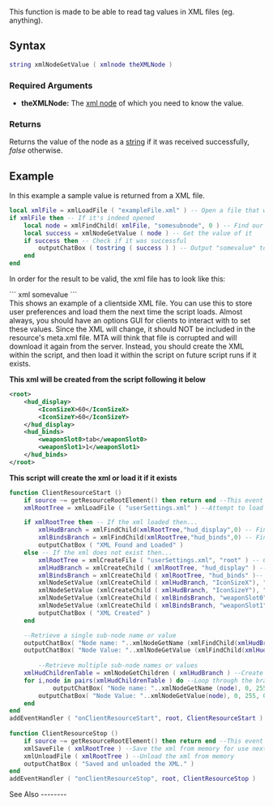 This function is made to be able to read tag values in XML files (eg. <something>anything</something>).

Syntax
------

``` lua
string xmlNodeGetValue ( xmlnode theXMLNode )             
```

### Required Arguments

-   **theXMLNode:** The [xml node](/docs/xml_node.md "wikilink") of which you need to know the value.

### Returns

Returns the value of the node as a [string](/docs/string.md "wikilink") if it was received successfully, *false* otherwise.

Example
-------

<section name="Server Example: return a sample file from a XML file" class="server" show="true">
In this example a sample value is returned from a XML file.

``` lua
local xmlFile = xmlLoadFile ( "exampleFile.xml" ) -- Open a file that we have already created
if xmlFile then -- If it's indeed opened
    local node = xmlFindChild( xmlFile, "somesubnode", 0 ) -- Find our first sub node
    local success = xmlNodeGetValue ( node ) -- Get the value of it
    if success then -- Check if it was successful
        outputChatBox ( tostring ( success ) ) -- Output "somevalue" to the chatbox
    end
end
```

In order for the result to be valid, the xml file has to look like this:

<section name="exampleFile.xml" class="server" show="true">
``` xml
<somenode>
        <somesubnode>somevalue</somesubnode>
</somenode>
```

</section>
<section name="Client Example: Save and load from a clientside XML" class="client" show="true">
This shows an example of a clientside XML file. You can use this to store user preferences and load them the next time the script loads. Almost always, you should have an options GUI for clients to interact with to set these values.
Since the XML will change, it should NOT be included in the resource's meta.xml file. MTA will think that file is corrupted and will download it again from the server. Instead, you should create the XML within the script, and then load it within the script on future script runs if it exists.

**This xml will be created from the script following it below**

``` xml
<root>
    <hud_display>
        <IconSizeX>60</IconSizeX>
        <IconSizeY>60</IconSizeY>
    </hud_display>
    <hud_binds>
        <weaponSlot0>tab</weaponSlot0>
        <weaponSlot1>1</weaponSlot1>
    </hud_binds>
</root>
```

**This script will create the xml or load it if it exists**

``` lua
function ClientResourceStart ()
    if source ~= getResourceRootElement() then return end --This event will happen with any resource start, isolate it to this resource 
    xmlRootTree = xmlLoadFile ( "userSettings.xml" ) --Attempt to load the xml file 

    if xmlRootTree then -- If the xml loaded then...
        xmlHudBranch = xmlFindChild(xmlRootTree,"hud_display",0) -- Find the hud sub-node
        xmlBindsBranch = xmlFindChild(xmlRootTree,"hud_binds",0) -- Find the binds sub-node
        outputChatBox ( "XML Found and Loaded" )
    else -- If the xml does not exist then...
        xmlRootTree = xmlCreateFile ( "userSettings.xml", "root" ) -- Create the xml file   
        xmlHudBranch = xmlCreateChild ( xmlRootTree, "hud_display" ) -- Create the hud sub-node under the root node
        xmlBindsBranch = xmlCreateChild ( xmlRootTree, "hud_binds" )-- Create the binds sub-node under the root node
        xmlNodeSetValue (xmlCreateChild ( xmlHudBranch, "IconSizeX"), "60" ) --Create sub-node values under the hud sub-node
        xmlNodeSetValue (xmlCreateChild ( xmlHudBranch, "IconSizeY"), "60" ) --Create sub-node values under the hud sub-node
        xmlNodeSetValue (xmlCreateChild ( xmlBindsBranch, "weaponSlot0"), "tab" ) --Create sub-node values under the binds sub-node
        xmlNodeSetValue (xmlCreateChild ( xmlBindsBranch, "weaponSlot1"), "1" ) --Create sub-node values under the binds sub-node
        outputChatBox ( "XML Created" )
    end

    --Retrieve a single sub-node name or value
    outputChatBox( "Node name: "..xmlNodeGetName (xmlFindChild(xmlHudBranch,"IconSizeX",0)), 0, 0, 255 ) --blue outputs
    outputChatBox( "Node Value: "..xmlNodeGetValue (xmlFindChild(xmlHudBranch,"IconSizeX",0)), 0, 0, 255 ) --blue outputs
    
        --Retrieve multiple sub-node names or values    
    xmlHudChildrenTable = xmlNodeGetChildren ( xmlHudBranch ) --Create a table of this branch's children
    for i,node in pairs(xmlHudChildrenTable ) do --Loop through the branch's children for sub-nodes
            outputChatBox( "Node name: "..xmlNodeGetName (node), 0, 255, 0 ) --green outputs
        outputChatBox( "Node Value: "..xmlNodeGetValue(node), 0, 255, 0 ) --green outputs
    end
end
addEventHandler ( "onClientResourceStart", root, ClientResourceStart )
 
function ClientResourceStop ()
    if source ~= getResourceRootElement() then return end --This event will happen with any resource stop, isolate it to this resource
    xmlSaveFile ( xmlRootTree ) --Save the xml from memory for use next time
    xmlUnloadFile ( xmlRootTree ) --Unload the xml from memory
    outputChatBox ( "Saved and unloaded the XML." )
end
addEventHandler ( "onClientResourceStop", root, ClientResourceStop )
```

</section>
</section>
See Also
--------

